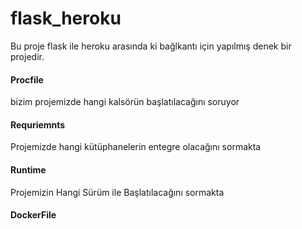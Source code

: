 # flask_heroku
 Bu proje flask ile heroku arasında ki bağlkantı için yapılmış denek bir projedir.
 
 #### Procfile
 
 bizim projemizde hangi kalsörün başlatılacağını soruyor
 
 #### Requriemnts 
 
 Projemizde hangi kütüphanelerin entegre olacağını sormakta
 
 #### Runtime
 
 Projemizin Hangi Sürüm ile Başlatılacağını sormakta
 
 #### DockerFile

